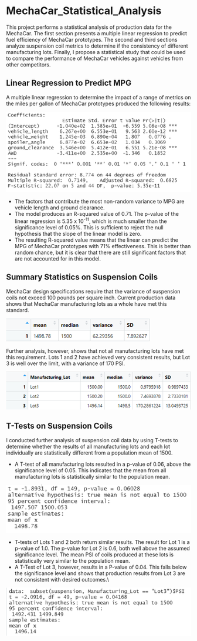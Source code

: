 # MechaCar_Statistical_Analysis

This project performs a statistical analysis of production data for the MechaCar. The first section presents a multiple linear regression to predict fuel efficiency of MechaCar prototypes. The second and third sections analyze suspension coil metrics to determine if the consistency of different manufacturing lots. Finally, I propose a statistical study that could be used to compare the performance of MechaCar vehicles against vehicles from other competitors.

## Linear Regression to Predict MPG

A multiple linear regression to determine the impact of a range of metrics on the miles per gallon of MechaCar prototypes produced the following results:

![](images/linear_regression.png)

- The factors that contribute the most non-random variance to MPG are vehicle length and ground clearance.
- The model produces an R-squared value of 0.71. The p-value of the linear regression is 5.35 x 10<sup>-11</sup>, which is much smaller than the significance level of 0.05%. This is sufficient to reject the null hypothesis that the slope of the linear model is zero.
- The resulting R-squared value means that the linear can predict the MPG of MechaCar prototypes with 71% effectiveness. This is better than random chance, but it is clear that there are still significant factors that are not accounted for in this model.

## Summary Statistics on Suspension Coils

MechaCar design specifications require that the variance of suspension coils not exceed 100 pounds per square inch. Current production data shows that MechaCar manufacturing lots as a whole have met this standard.

![](images/total_summary.png)

Further analysis, however, shows that not all manufacturing lots have met this requirement. Lots 1 and 2 have achieved very consistent results, but Lot 3 is well over the limit, with a variance of 170 PSI.

![](images/lot_summary.png)

## T-Tests on Suspension Coils

I conducted further analysis of suspension coil data by using T-tests to determine whether the results of all manufacturing lots and each lot individually are statistically different from a population mean of 1500. 

- A T-test of all manufacturing lots resulted in a p-value of 0.06, above the significance level of 0.05. This indicates that the mean from all manufacturing lots is statistically similar to the population mean.

![](images/PSI_all.png)

- T-tests of Lots 1 and 2 both return similar results. The result for Lot 1 is a p-value of 1.0. The p-value for Lot 2 is 0.6, both well above the assumed significance level. The mean PSI of coils produced at these lots is statistically very similar to the population mean.
- A T-Test of Lot 3, however, results in a P-value of 0.04. This falls below the significance level and shows that production results from Lot 3 are not consistent with desired outcomes.\

![](images/lot3.png)




















